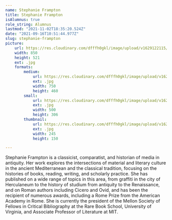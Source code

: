 ```yaml
---
name: Stephanie Frampton
title: Stephanie Frampton
isAlumnus: true
role_string: Alumnus
lastmod: "2021-11-02T18:35:20.524Z"
date: "2021-09-16T10:51:44.977Z"
slug: stephanie-frampton
picture:
    url: https://res.cloudinary.com/dfffh0gkl/image/upload/v1629122115/stephanie_a64d57dcab.jpg
    width: 850
    height: 521
    ext: .jpg
    formats:
        medium:
            url: https://res.cloudinary.com/dfffh0gkl/image/upload/v1629122117/medium_stephanie_a64d57dcab.jpg
            ext: .jpg
            width: 750
            height: 460
        small:
            url: https://res.cloudinary.com/dfffh0gkl/image/upload/v1629122117/small_stephanie_a64d57dcab.jpg
            ext: .jpg
            width: 500
            height: 306
        thumbnail:
            url: https://res.cloudinary.com/dfffh0gkl/image/upload/v1629122116/thumbnail_stephanie_a64d57dcab.jpg
            ext: .jpg
            width: 245
            height: 150

---
```

Stephanie Frampton is a classicist, comparatist, and historian of media in antiquity. Her work explores the intersections of material and literary culture in the ancient Mediterranean and the classical tradition, focusing on the histories of books, reading, writing, and scholarly practice. She has published on a wide range of topics in this area, from graffiti in the city of Herculaneum to the history of studium from antiquity to the Renaissance, and on Roman authors including Cicero and Ovid, and has been the recipient of numerous awards, including a Rome Prize from the American Academy in Rome. She is currently the president of the Mellon Society of Fellows in Critical Bibliography at the Rare Book School, University of Virginia, and Associate Professor of Literature at MIT.
